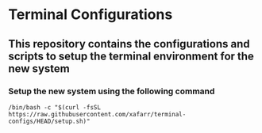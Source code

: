 # Terminal Configurations

## This repository contains the configurations and scripts to setup the terminal environment for the new system

### Setup the new system using the following command

```shell
/bin/bash -c "$(curl -fsSL https://raw.githubusercontent.com/xafarr/terminal-configs/HEAD/setup.sh)"
```
